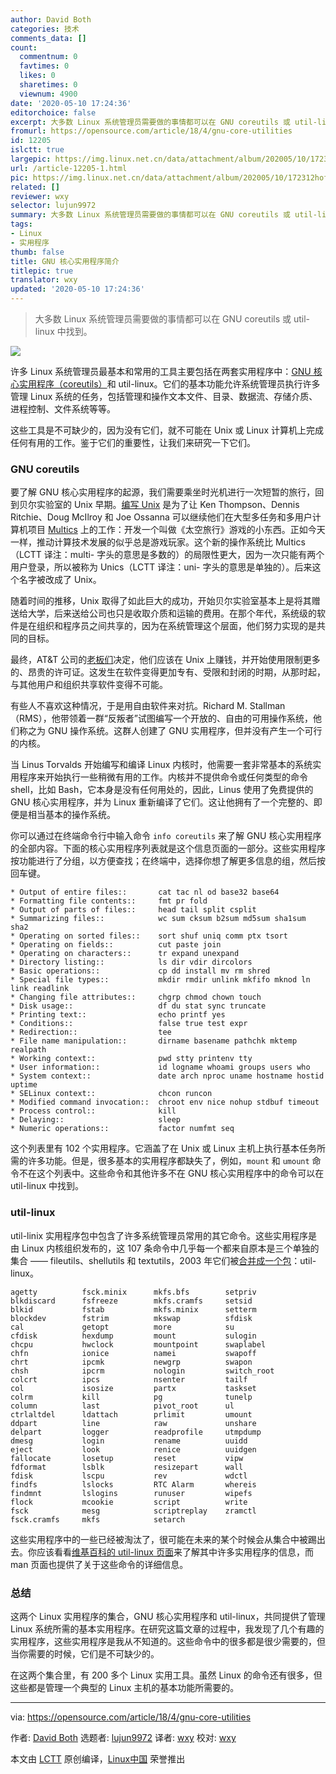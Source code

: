 ```yaml
---
author: David Both
categories: 技术
comments_data: []
count:
  commentnum: 0
  favtimes: 0
  likes: 0
  sharetimes: 0
  viewnum: 4900
date: '2020-05-10 17:24:36'
editorchoice: false
excerpt: 大多数 Linux 系统管理员需要做的事情都可以在 GNU coreutils 或 util-linux 中找到。
fromurl: https://opensource.com/article/18/4/gnu-core-utilities
id: 12205
islctt: true
largepic: https://img.linux.net.cn/data/attachment/album/202005/10/172312hofgh88i3g6jajfj.jpg
url: /article-12205-1.html
pic: https://img.linux.net.cn/data/attachment/album/202005/10/172312hofgh88i3g6jajfj.jpg.thumb.jpg
related: []
reviewer: wxy
selector: lujun9972
summary: 大多数 Linux 系统管理员需要做的事情都可以在 GNU coreutils 或 util-linux 中找到。
tags:
- Linux
- 实用程序
thumb: false
title: GNU 核心实用程序简介
titlepic: true
translator: wxy
updated: '2020-05-10 17:24:36'
---
```



> 
> 大多数 Linux 系统管理员需要做的事情都可以在 GNU coreutils 或 util-linux 中找到。
> 
> 
> 


![](/data/attachment/album/202005/10/172312hofgh88i3g6jajfj.jpg)


许多 Linux 系统管理员最基本和常用的工具主要包括在两套实用程序中：[GNU 核心实用程序（coreutils）](https://www.gnu.org/software/coreutils/coreutils.html)和 util-linux。它们的基本功能允许系统管理员执行许多管理 Linux 系统的任务，包括管理和操作文本文件、目录、数据流、存储介质、进程控制、文件系统等等。


这些工具是不可缺少的，因为没有它们，就不可能在 Unix 或 Linux 计算机上完成任何有用的工作。鉴于它们的重要性，让我们来研究一下它们。


### GNU coreutils


要了解 GNU 核心实用程序的起源，我们需要乘坐时光机进行一次短暂的旅行，回到贝尔实验室的 Unix 早期。[编写 Unix](https://en.wikipedia.org/wiki/History_of_Unix) 是为了让 Ken Thompson、Dennis Ritchie、Doug McIlroy 和 Joe Ossanna 可以继续他们在大型多任务和多用户计算机项目 [Multics](https://en.wikipedia.org/wiki/Multics) 上的工作：开发一个叫做《太空旅行》游戏的小东西。正如今天一样，推动计算技术发展的似乎总是游戏玩家。这个新的操作系统比 Multics（LCTT 译注：multi- 字头的意思是多数的）的局限性更大，因为一次只能有两个用户登录，所以被称为 Unics（LCTT 译注：uni- 字头的意思是单独的）。后来这个名字被改成了 Unix。


随着时间的推移，Unix 取得了如此巨大的成功，开始贝尔实验室基本上是将其赠送给大学，后来送给公司也只是收取介质和运输的费用。在那个年代，系统级的软件是在组织和程序员之间共享的，因为在系统管理这个层面，他们努力实现的是共同的目标。


最终，AT&T 公司的[老板们](https://en.wikipedia.org/wiki/Pointy-haired_Boss)决定，他们应该在 Unix 上赚钱，并开始使用限制更多的、昂贵的许可证。这发生在软件变得更加专有、受限和封闭的时期，从那时起，与其他用户和组织共享软件变得不可能。


有些人不喜欢这种情况，于是用自由软件来对抗。Richard M. Stallman（RMS），他带领着一群“反叛者”试图编写一个开放的、自由的可用操作系统，他们称之为 GNU 操作系统。这群人创建了 GNU 实用程序，但并没有产生一个可行的内核。


当 Linus Torvalds 开始编写和编译 Linux 内核时，他需要一套非常基本的系统实用程序来开始执行一些稍微有用的工作。内核并不提供命令或任何类型的命令 shell，比如 Bash，它本身是没有任何用处的，因此，Linus 使用了免费提供的 GNU 核心实用程序，并为 Linux 重新编译了它们。这让他拥有了一个完整的、即便是相当基本的操作系统。


你可以通过在终端命令行中输入命令 `info coreutils` 来了解 GNU 核心实用程序的全部内容。下面的核心实用程序列表就是这个信息页面的一部分。这些实用程序按功能进行了分组，以方便查找；在终端中，选择你想了解更多信息的组，然后按回车键。



```
* Output of entire files::       cat tac nl od base32 base64
* Formatting file contents::     fmt pr fold
* Output of parts of files::     head tail split csplit
* Summarizing files::            wc sum cksum b2sum md5sum sha1sum sha2
* Operating on sorted files::    sort shuf uniq comm ptx tsort
* Operating on fields::          cut paste join
* Operating on characters::      tr expand unexpand
* Directory listing::            ls dir vdir dircolors
* Basic operations::             cp dd install mv rm shred
* Special file types::           mkdir rmdir unlink mkfifo mknod ln link readlink
* Changing file attributes::     chgrp chmod chown touch
* Disk usage::                   df du stat sync truncate
* Printing text::                echo printf yes
* Conditions::                   false true test expr
* Redirection::                  tee
* File name manipulation::       dirname basename pathchk mktemp realpath
* Working context::              pwd stty printenv tty
* User information::             id logname whoami groups users who
* System context::               date arch nproc uname hostname hostid uptime
* SELinux context::              chcon runcon
* Modified command invocation::  chroot env nice nohup stdbuf timeout
* Process control::              kill
* Delaying::                     sleep
* Numeric operations::           factor numfmt seq
```

这个列表里有 102 个实用程序。它涵盖了在 Unix 或 Linux 主机上执行基本任务所需的许多功能。但是，很多基本的实用程序都缺失了，例如，`mount` 和 `umount` 命令不在这个列表中。这些命令和其他许多不在 GNU 核心实用程序中的命令可以在 util-linux 中找到。


### util-linux


util-linix 实用程序包中包含了许多系统管理员常用的其它命令。这些实用程序是由 Linux 内核组织发布的，这 107 条命令中几乎每一个都来自原本是三个单独的集合 —— fileutils、shellutils 和 textutils，2003 年它们被[合并成一个包](https://en.wikipedia.org/wiki/GNU_Core_Utilities)：util-linux。



```
agetty          fsck.minix      mkfs.bfs        setpriv 
blkdiscard      fsfreeze        mkfs.cramfs     setsid 
blkid           fstab           mkfs.minix      setterm 
blockdev        fstrim          mkswap          sfdisk 
cal             getopt          more            su 
cfdisk          hexdump         mount           sulogin 
chcpu           hwclock         mountpoint      swaplabel 
chfn            ionice          namei           swapoff 
chrt            ipcmk           newgrp          swapon 
chsh            ipcrm           nologin         switch_root 
colcrt          ipcs            nsenter         tailf 
col             isosize         partx           taskset 
colrm           kill            pg              tunelp 
column          last            pivot_root      ul 
ctrlaltdel      ldattach        prlimit         umount 
ddpart          line            raw             unshare 
delpart         logger          readprofile     utmpdump 
dmesg           login           rename          uuidd 
eject           look            renice          uuidgen 
fallocate       losetup         reset           vipw 
fdformat        lsblk           resizepart      wall 
fdisk           lscpu           rev             wdctl 
findfs          lslocks         RTC Alarm       whereis 
findmnt         lslogins        runuser         wipefs 
flock           mcookie         script          write 
fsck            mesg            scriptreplay    zramctl 
fsck.cramfs     mkfs            setarch
```

这些实用程序中的一些已经被淘汰了，很可能在未来的某个时候会从集合中被踢出去。你应该看看[维基百科的 util-linux 页面](https://en.wikipedia.org/wiki/Util-linux)来了解其中许多实用程序的信息，而 man 页面也提供了关于这些命令的详细信息。


### 总结


这两个 Linux 实用程序的集合，GNU 核心实用程序和 util-linux，共同提供了管理 Linux 系统所需的基本实用程序。在研究这篇文章的过程中，我发现了几个有趣的实用程序，这些实用程序是我从不知道的。这些命令中的很多都是很少需要的，但当你需要的时候，它们是不可缺少的。


在这两个集合里，有 200 多个 Linux 实用工具。虽然 Linux 的命令还有很多，但这些都是管理一个典型的 Linux 主机的基本功能所需要的。




---


via: <https://opensource.com/article/18/4/gnu-core-utilities>


作者: [David Both](https://opensource.com/users/dboth) 选题者: [lujun9972](https://github.com/lujun9972) 译者: [wxy](https://github.com/%E8%AF%91%E8%80%85ID) 校对: [wxy](https://github.com/%E6%A0%A1%E5%AF%B9%E8%80%85ID)


本文由 [LCTT](https://github.com/LCTT/TranslateProject) 原创编译，[Linux中国](https://linux.cn/) 荣誉推出